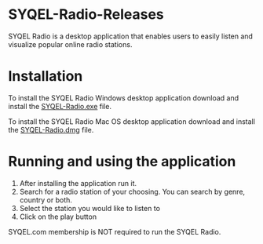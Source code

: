 # SYQEL-Radio-Releases
SYQEL Radio is a desktop application that enables users to easily listen and visualize popular online radio stations.

# Installation
To install the SYQEL Radio Windows desktop application download and install the [SYQEL-Radio.exe](https://github.com/SYQEL/SYQEL-Radio-Releases/releases/download/1.0.0/SYQEL-1.0.0.Setup.exe) file.


To install the SYQEL Radio Mac OS desktop application download and install the [SYQEL-Radio.dmg](https://github.com/SYQEL/SYQEL-Radio-Releases/releases/download/1.0.0/SYQEL-RADIO.dmg) file.

# Running and using the application
1. After installing the application run it. 
2. Search for a radio station of your choosing. You can search by genre, country or both.
3. Select the station you would like to listen to
4. Click on the play button

SYQEL.com membership is NOT required to run the SYQEL Radio.

